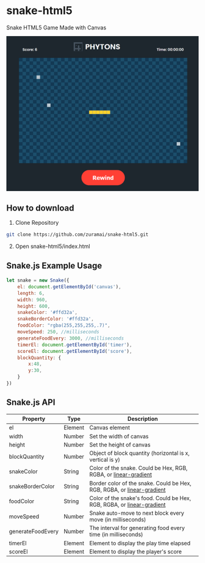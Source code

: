 # snake-html5
Snake HTML5 Game Made with Canvas

![screenshot](https://raw.githubusercontent.com/zuramai/snake-html5/main/design/Jakarta_GameBoard_2.png)

## How to download
1. Clone Repository
```bash
git clone https://github.com/zuramai/snake-html5.git
```
2. Open snake-html5/index.html

## Snake.js Example Usage
```javascript
let snake = new Snake({
    el: document.getElementById('canvas'),
    length: 6,
    width: 960,
    height: 600,
    snakeColor: '#ffd32a',
    snakeBorderColor: '#ffd32a',
    foodColor: "rgba(255,255,255,.7)",
    moveSpeed: 250, //milliseconds
    generateFoodEvery: 3000, //milliseconds
    timerEl: document.getElementById('timer'),
    scoreEl: document.getElementById('score'),
    blockQuantity: {
        x:48,
        y:30,
    }
})
```

## Snake.js API
| Property | Type | Description |
| -------- | ---- | ----------- |
| el       | Element | Canvas element |
| width    | Number | Set the width of canvas |
| height   | Number | Set the height of canvas|
| blockQuantity | Number | Object of block quantity (horizontal is x, vertical is y) |
| snakeColor | String | Color of the snake. Could be Hex, RGB, RGBA, or [linear-gradient](https://developer.mozilla.org/en-US/docs/Web/API/CanvasRenderingContext2D/createLinearGradient) |
| snakeBorderColor | String | Border color of the snake. Could be Hex, RGB, RGBA, or [linear-gradient](https://developer.mozilla.org/en-US/docs/Web/API/CanvasRenderingContext2D/createLinearGradient) |
| foodColor | String | Color of the snake's food. Could be Hex, RGB, RGBA, or [linear-gradient](https://developer.mozilla.org/en-US/docs/Web/API/CanvasRenderingContext2D/createLinearGradient) |
| moveSpeed | Number | Snake auto-move to next block every move (in milliseconds) |
| generateFoodEvery | Number | The interval for generating food every time (in milliseconds) |
| timerEl | Element | Element to display the play time elapsed |
| scoreEl | Element | Element to display the player's score |
